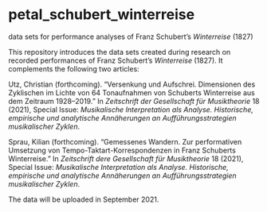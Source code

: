 # petal_schubert_winterreise
data sets for performance analyses of Franz Schubert’s *Winterreise* (1827)

This repository introduces the data sets created during research on recorded performances of Franz Schubert’s *Winterreise* (1827). It complements the following two articles:

Utz, Christian (forthcoming). “Versenkung und Aufschrei. Dimensionen des Zyklischen im Lichte von 64 Tonaufnahmen von Schuberts Winterreise aus dem Zeitraum 1928–2019.” In *Zeitschrift der Gesellschaft für Musiktheorie* 18 (2021), Special Issue: *Musikalische Interpretation als Analyse. Historische, empirische und analytische Annäherungen an Aufführungsstrategien musikalischer Zyklen*.

Sprau, Kilian (forthcoming). “Gemessenes Wandern. Zur performativen Umsetzung von Tempo-Taktart-Korrespondenzen in Franz Schuberts Winterreise.” In *Zeitschrift dere Gesellschaft für Musiktheorie* 18 (2021), Special Issue: *Musikalische Interpretation als Analyse. Historische, empirische und analytische Annäherungen an Aufführungsstrategien musikalischer Zyklen*.

The data will be uploaded in September 2021.
